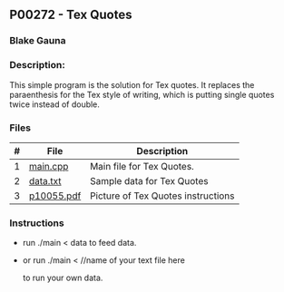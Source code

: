 ## P00272 - Tex Quotes
### Blake Gauna
### Description:

This simple program is the solution for Tex quotes. It replaces the paraenthesis for the Tex style of writing, which is putting single quotes twice instead of double.

### Files

|   #   | File             | Description                                        |
| :---: | ---------------- | -------------------------------------------------- |
|   1   | [main.cpp](https://github.com/blakeGauna/4483-Prog-Tech/blob/main/Assignments/P00272/main.cpp)         | Main file for Tex Quotes.      |
|   2   | [data.txt](https://github.com/blakeGauna/4483-Prog-Tech/blob/main/Assignments/P00272/data.txt)  | Sample data for Tex Quotes         |
|   3   | [p10055.pdf](https://github.com/blakeGauna/4483-Prog-Tech/blob/main/Assignments/P00272/p00272.pdf) | Picture of Tex Quotes instructions |

### Instructions

- run ./main < data to feed data.
- or run ./main <        //name of your text file here
  
  to run your own data.

